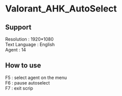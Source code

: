 # Valorant_AHK_AutoSelect


## Support <br>
Resolution : 1920*1080 <br>
Text Language : English <br>
Agent : 14 <br>

## How to use  <br>
F5 : select agent on the menu <br>
F6 : pause autoselect <br>
F7 : exit scrip <br>
